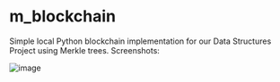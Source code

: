 # m_blockchain
Simple local Python blockchain implementation for our Data Structures Project using Merkle trees.
Screenshots:

![image](https://github.com/mh07607/m_blockchain/assets/93572504/1f135aad-1f1e-4964-a49a-f6035303c7f5)

